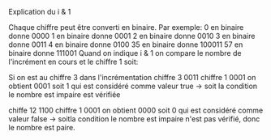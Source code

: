 Explication du i & 1

Chaque chiffre peut être converti en binaire.
Par exemple: 0 en binaire donne 0000
1 en binaire donne 0001
2 en binaire donne 0010
3 en binaire donne 0011
4 en binaire donne 0100
35 en binaire donne 100011
57 en binaire donne 111001
Quand on indique i & 1 on compare le nombre de l'incrément en cours et le chiffre 1 soit:

Si on est au chiffre 3 dans l'incrémentation
chiffre 3 0011
chiffre 1 0001
on obtient 0001 soit 1 qui est considéré comme valeur true -> soit la condition le nombre est impaire est vérifiée

chiffe  12      1100
chiffre  1      0001
on obtient      0000  soit 0 qui est considéré comme valeur false -> soitla condition le nombre est impaire n'est pas vérifié, donc le nombre est paire.
